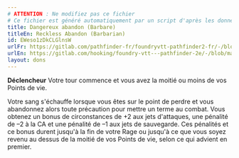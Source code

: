 ```yaml
---
# ATTENTION : Ne modifiez pas ce fichier
# Ce fichier est généré automatiquement par un script d'après les données du module Foundry VTT officiel et de sa traduction
title: Dangereux abandon (Barbare)
titleEn: Reckless Abandon (Barbarian)
id: EWeso1zDkCLGlnsW
urlFr: https://gitlab.com/pathfinder-fr/foundryvtt-pathfinder2-fr/-/blob/master/data/feats/EWeso1zDkCLGlnsW.htm
urlEn: https://gitlab.com/hooking/foundry-vtt---pathfinder-2e/-/blob/master/packs/data/feats.db/reckless-abandon-barbarian.json
layout: dons
---
```

**Déclencheur** Votre tour commence et vous avez la moitié ou moins de vos Points de vie.

Votre sang s'échauffe lorsque vous êtes sur le point de perdre et vous abandonnez alors toute précaution pour mettre un terme au combat. Vous obtenez un bonus de circonstances de +2 aux jets d'attaques, une pénalité de –2 à la CA et une pénalité de –1 aux jets de sauvegarde. Ces pénalités et ce bonus durent jusqu'à la fin de votre Rage ou jusqu'à ce que vous soyez revenu au dessus de la moitié de vos Points de vie, selon ce qui advient en premier.
